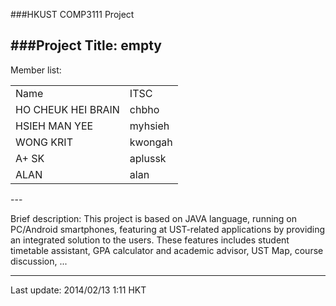 ###HKUST COMP3111 Project

###Project Title: empty
---
Member list:
<table>
<tr><td>Name</td><td>ITSC</td></tr>
<tr><td>HO CHEUK HEI BRAIN</td><td>chbho</td></tr>
<tr><td>HSIEH MAN YEE</td><td>myhsieh</td></tr>
<tr><td>WONG KRIT</td><td>kwongah</td></tr>
<tr><td>A+ SK</td><td>aplussk</td></tr>
<tr><td>ALAN</td><td>alan</td></tr>
</table>
---

Brief description:
This project is based on JAVA language, running on PC/Android smartphones, featuring at UST-related applications by providing an integrated solution to the users. These features includes student timetable assistant, GPA calculator and academic advisor, UST Map, course discussion, ...

---

Last update: 2014/02/13 1:11 HKT

